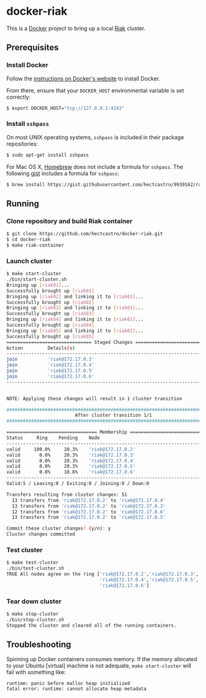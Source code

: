 # docker-riak

This is a [Docker](http://docker.io) project to bring up a local
[Riak](https://github.com/basho/riak) cluster.

## Prerequisites

### Install Docker

Follow the [instructions on Docker's website](https://www.docker.io/gettingstarted/#h_installation)
to install Docker.

From there, ensure that your `DOCKER_HOST` environmental variable is set
correctly:

```bash
$ export DOCKER_HOST="tcp://127.0.0.1:4243"
```

### Install `sshpass`

On most UNIX operating systems, `sshpass` is included in their package
repositories:

```bash
$ sudo apt-get install sshpass
```

For Mac OS X, [Homebrew](http://brew.sh/) does not include a formula for
`sshpass`. The following [gist](https://gist.github.com/hectcastro/9939162)
includes a formula for `sshpass`:

```bash
$ brew install https://gist.githubusercontent.com/hectcastro/9939162/raw/2650be426e8c8b1a47acd7097c9d1eb41ddfc2af/sshpass.rb
```

## Running

### Clone repository and build Riak container

```bash
$ git clone https://github.com/hectcastro/docker-riak.git
$ cd docker-riak
$ make riak-container
```

### Launch cluster

```bash
$ make start-cluster
./bin/start-cluster.sh
Bringing up [riak01]...
Successfully brought up [riak01]
Bringing up [riak02] and linking it to [riak01]...
Successfully brought up [riak02]
Bringing up [riak03] and linking it to [riak01]...
Successfully brought up [riak03]
Bringing up [riak04] and linking it to [riak01]...
Successfully brought up [riak04]
Bringing up [riak05] and linking it to [riak01]...
Successfully brought up [riak05]
=============================== Staged Changes ================================
Action         Details(s)
-------------------------------------------------------------------------------
join           'riak@172.17.0.3'
join           'riak@172.17.0.4'
join           'riak@172.17.0.5'
join           'riak@172.17.0.6'
-------------------------------------------------------------------------------


NOTE: Applying these changes will result in 1 cluster transition

###############################################################################
                         After cluster transition 1/1
###############################################################################

================================= Membership ==================================
Status     Ring    Pending    Node
-------------------------------------------------------------------------------
valid     100.0%     20.3%    'riak@172.17.0.2'
valid       0.0%     20.3%    'riak@172.17.0.3'
valid       0.0%     20.3%    'riak@172.17.0.4'
valid       0.0%     20.3%    'riak@172.17.0.5'
valid       0.0%     18.8%    'riak@172.17.0.6'
-------------------------------------------------------------------------------
Valid:5 / Leaving:0 / Exiting:0 / Joining:0 / Down:0

Transfers resulting from cluster changes: 51
  13 transfers from 'riak@172.17.0.2' to 'riak@172.17.0.4'
  13 transfers from 'riak@172.17.0.2' to 'riak@172.17.0.3'
  12 transfers from 'riak@172.17.0.2' to 'riak@172.17.0.6'
  13 transfers from 'riak@172.17.0.2' to 'riak@172.17.0.5'

Commit these cluster changes? (y/n): y
Cluster changes committed
```

### Test cluster

```bash
$ make test-cluster
./bin/test-cluster.sh
TRUE All nodes agree on the ring ['riak@172.17.0.2','riak@172.17.0.3',
                                  'riak@172.17.0.4','riak@172.17.0.5',
                                  'riak@172.17.0.6']
```

### Tear down cluster

```bash
$ make stop-cluster
./bin/stop-cluster.sh
Stopped the cluster and cleared all of the running containers.
```

## Troubleshooting

Spinning up Docker containers consumes memory. If the memory allocated to your
Ubuntu [virtual] machine is not adequate, `make start-cluster` will fail with
something like:

```
runtime: panic before malloc heap initialized
fatal error: runtime: cannot allocate heap metadata
```
